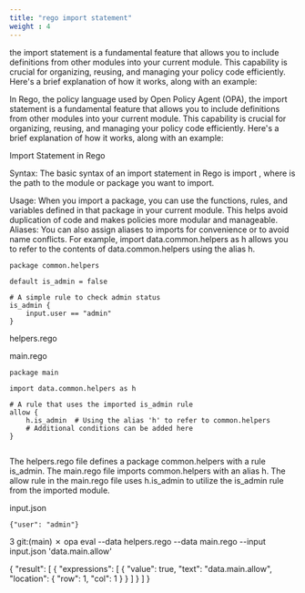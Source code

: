 ```yaml
---
title: "rego import statement"
weight : 4
---
```






the import statement is a fundamental feature that allows you to include definitions from other modules into your current module. This capability is crucial for organizing, reusing, and managing your policy code efficiently. Here's a brief explanation of how it works, along with an example:



In Rego, the policy language used by Open Policy Agent (OPA), the import statement is a fundamental feature that allows you to include definitions from other modules into your current module. This capability is crucial for organizing, reusing, and managing your policy code efficiently. Here's a brief explanation of how it works, along with an example:

Import Statement in Rego


Syntax: The basic syntax of an import statement in Rego is import <path>, where <path> is the path to the module or package you want to import.

Usage: When you import a package, you can use the functions, rules, and variables defined in that package in your current module. This helps avoid duplication of code and makes policies more modular and manageable.
Aliases: You can also assign aliases to imports for convenience or to avoid name conflicts. For example, import data.common.helpers as h allows you to refer to the contents of data.common.helpers using the alias h.

```
package common.helpers

default is_admin = false

# A simple rule to check admin status
is_admin {
    input.user == "admin"
}

```
helpers.rego 

main.rego 
```
package main

import data.common.helpers as h

# A rule that uses the imported is_admin rule
allow {
    h.is_admin  # Using the alias 'h' to refer to common.helpers
    # Additional conditions can be added here
}


```

The helpers.rego file defines a package common.helpers with a rule is_admin.
The main.rego file imports common.helpers with an alias h.
The allow rule in the main.rego file uses h.is_admin to utilize the is_admin rule from the imported module.


input.json

```
{"user": "admin"}
```

3 git:(main) ✗ opa eval --data helpers.rego --data main.rego --input input.json 'data.main.allow'         
    
{
  "result": [
    {
      "expressions": [
        {
          "value": true,
          "text": "data.main.allow",
          "location": {
            "row": 1,
            "col": 1
          }
        }
      ]
    }
  ]
}